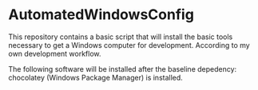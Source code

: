 # AutomatedWindowsConfig

This repository contains a basic script that will install the basic tools necessary to get a Windows computer for development. According to my own development workflow.

The following software will be installed after the baseline depedency: chocolatey (Windows Package Manager) is installed.

